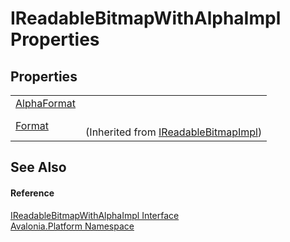 # IReadableBitmapWithAlphaImpl Properties




## Properties
<table>
<tr>
<td><a href="P_Avalonia_Platform_IReadableBitmapWithAlphaImpl_AlphaFormat">AlphaFormat</a></td>
<td> </td>
</tr>
<tr>
<td><a href="P_Avalonia_Platform_IReadableBitmapImpl_Format">Format</a></td>
<td><br />(Inherited from <a href="T_Avalonia_Platform_IReadableBitmapImpl">IReadableBitmapImpl</a>)</td>
</tr>
</table>

## See Also


#### Reference
<a href="T_Avalonia_Platform_IReadableBitmapWithAlphaImpl">IReadableBitmapWithAlphaImpl Interface</a>  
<a href="N_Avalonia_Platform">Avalonia.Platform Namespace</a>  
